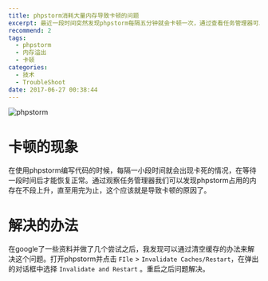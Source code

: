 ```yaml
---
title: phpstorm消耗大量内存导致卡顿的问题
excerpt: 最近一段时间突然发现phpstorm每隔五分钟就会卡顿一次，通过查看任务管理器可以发现内存被消耗完了。在清除了缓存之后，问题就解决了。
recommend: 2
tags:
  - phpstorm
  - 内存溢出
  - 卡顿
categories:
  - 技术
  - TroubleShoot
date: 2017-06-27 00:38:44
---
```

![phpstorm](phpstorm.png)

# 卡顿的现象

在使用phpstorm编写代码的时候，每隔一小段时间就会出现卡死的情况，在等待一段时间后才能恢复正常。通过观察任务管理器我们可以发现phpstorm占用的内存在不段上升，直至用完为止，这个应该就是导致卡顿的原因了。

# 解决的办法

在google了一些资料并做了几个尝试之后，我发现可以通过清空缓存的办法来解决这个问题。打开phpstorm并点击 `FIle` > `Invalidate Caches/Restart`，在弹出的对话框中选择 `Invalidate and Restart` 。重启之后问题解决。
